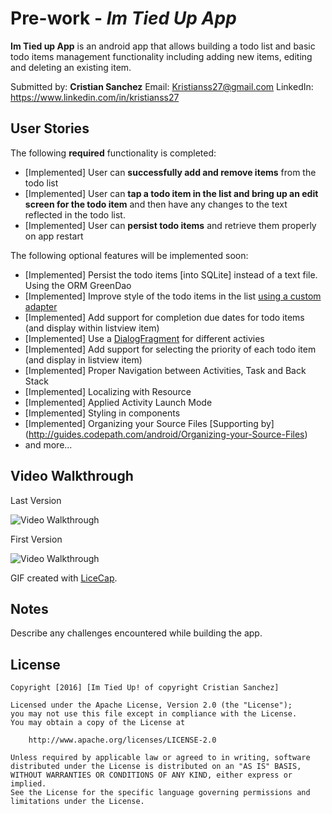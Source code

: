 # Pre-work - *Im Tied Up App*

**Im Tied up App** is an android app that allows building a todo list and basic todo items management functionality including adding new items, editing and deleting an existing item.

Submitted by: **Cristian Sanchez** 
Email: Kristianss27@gmail.com
LinkedIn: https://www.linkedin.com/in/kristianss27

## User Stories

The following **required** functionality is completed:

* [Implemented] User can **successfully add and remove items** from the todo list
* [Implemented] User can **tap a todo item in the list and bring up an edit screen for the todo item** and then have any changes to the text reflected in the todo list.
* [Implemented] User can **persist todo items** and retrieve them properly on app restart

The following optional features will be implemented soon:

* [Implemented] Persist the todo items [into SQLite] instead of a text file. 
    Using the ORM GreenDao
* [Implemented] Improve style of the todo items in the list [using a custom adapter](http://guides.codepath.com/android/Using-an-ArrayAdapter-with-ListView)
* [Implemented] Add support for completion due dates for todo items (and display within listview item)
* [Implemented] Use a [DialogFragment](http://guides.codepath.com/android/Using-DialogFragment) for different activies
* [Implemented] Add support for selecting the priority of each todo item (and display in listview item)
* [Implemented] Proper Navigation between Activities, Task and Back Stack
* [Implemented] Localizing with Resource
* [Implemented] Applied Activity Launch Mode
* [Implemented] Styling in components
* [Implemented] Organizing your Source Files [Supporting by] (http://guides.codepath.com/android/Organizing-your-Source-Files)
* and more...

## Video Walkthrough 

Last Version

<img src='http://i.imgur.com/0LQaF8n.gif' title='Video Walkthrough' width='' alt='Video Walkthrough' />

First Version

<img src='http://i.imgur.com/RMf7fHq.gif' title='Video Walkthrough' width='' alt='Video Walkthrough' />


GIF created with [LiceCap](http://www.cockos.com/licecap/).

## Notes

Describe any challenges encountered while building the app.

## License

    Copyright [2016] [Im Tied Up! of copyright Cristian Sanchez]

    Licensed under the Apache License, Version 2.0 (the "License");
    you may not use this file except in compliance with the License.
    You may obtain a copy of the License at

        http://www.apache.org/licenses/LICENSE-2.0

    Unless required by applicable law or agreed to in writing, software
    distributed under the License is distributed on an "AS IS" BASIS,
    WITHOUT WARRANTIES OR CONDITIONS OF ANY KIND, either express or implied.
    See the License for the specific language governing permissions and
    limitations under the License.

